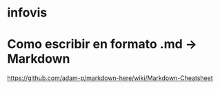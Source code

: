 # infovis

# Como escribir en formato .md -> Markdown
https://github.com/adam-p/markdown-here/wiki/Markdown-Cheatsheet
